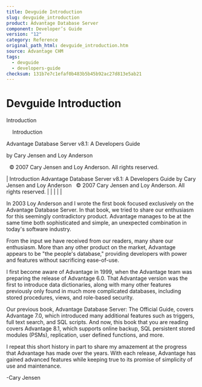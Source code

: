 ```yaml
---
title: Devguide Introduction
slug: devguide_introduction
product: Advantage Database Server
component: Developer’s Guide
version: "12"
category: Reference
original_path_html: devguide_introduction.htm
source: Advantage CHM
tags:
  - devguide
  - developers-guide
checksum: 131b7e7c1efaf0b483b5b45b92ac27d813e5ab21
---
```


# Devguide Introduction

Introduction

    Introduction

Advantage Database Server v8.1: A Developers Guide

by Cary Jensen and Loy Anderson

  © 2007 Cary Jensen and Loy Anderson. All rights reserved.

| Introduction  Advantage Database Server v8.1: A Developers Guide  by Cary Jensen and Loy Anderson    © 2007 Cary Jensen and Loy Anderson. All rights reserved. |  |  |  |  |

In 2003 Loy Anderson and I wrote the first book focused exclusively on the Advantage Database Server. In that book, we tried to share our enthusiasm for this seemingly contradictory product. Advantage manages to be at the same time both sophisticated and simple, an unexpected combination in today's software industry.

From the input we have received from our readers, many share our enthusiasm. More than any other product on the market, Advantage appears to be "the people's database," providing developers with power and features without sacrificing ease-of-use.

I first become aware of Advantage in 1999, when the Advantage team was preparing the release of Advantage 6.0. That Advantage version was the first to introduce data dictionaries, along with many other features previously only found in much more complicated databases, including stored procedures, views, and role-based security.

Our previous book, Advantage Database Server: The Official Guide, covers Advantage 7.0, which introduced many additional features such as triggers, full text search, and SQL scripts. And now, this book that you are reading covers Advantage 8.1, which supports online backup, SQL persistent stored modules (PSMs), replication, user defined functions, and more.

I repeat this short history in part to share my amazement at the progress that Advantage has made over the years. With each release, Advantage has gained advanced features while keeping true to its promise of simplicity of use and maintenance.

-Cary Jensen
